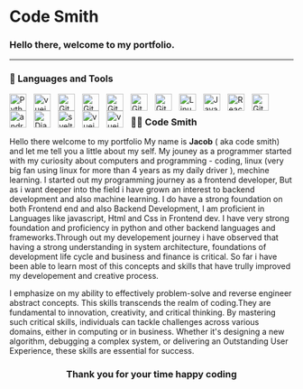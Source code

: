 # <h1> Code Smith </h1>


<h3> Hello there, welcome to my portfolio.</h3>

---

### 🧰 Languages and Tools
<p></p>

<img align="left" alt="Python" width="30px" style="padding-right:10px;" src="https://cdn.jsdelivr.net/gh/devicons/devicon/icons/python/python-plain.svg" />
<img align="left" alt="vuejs" width="30px" style="padding-right:10px;" src="https://cdn.jsdelivr.net/gh/devicons/devicon@latest/icons/go/go-original-wordmark.svg"/>
<img align="left" alt="GitHub" width="30px" style="padding-right:10px;" src="https://cdn.jsdelivr.net/gh/devicons/devicon/icons/tensorflow/tensorflow-original.svg" />
<img align="left" alt="GitHub" width="30px" style="padding-right:10px;" src="https://cdn.jsdelivr.net/gh/devicons/devicon/icons/numpy/numpy-original.svg" />
<img align="left" alt="GitHub" width="30px" style="padding-right:10px;" src="https://cdn.jsdelivr.net/gh/devicons/devicon/icons/pytorch/pytorch-original.svg" />
<img align="left" alt="GitHub" width="30px" style="padding-right:10px;" src="https://cdn.jsdelivr.net/gh/devicons/devicon/icons/pandas/pandas-original.svg" />

<img align="left" alt="Git" width="30px" style="padding-right:10px;" src="https://cdn.jsdelivr.net/gh/devicons/devicon/icons/git/git-original.svg" />
<img align="left" alt="Linux" width="30px" style="padding-right:10px;" src="https://cdn.jsdelivr.net/gh/devicons/devicon/icons/linux/linux-original.svg" />
<img align="left" alt="JavaScript" width="30px" style="padding-right:10px;" src="https://cdn.jsdelivr.net/gh/devicons/devicon/icons/javascript/javascript-plain.svg" />
<img align="left" alt="React" width="30px" style="padding-right:10px;" src="https://cdn.jsdelivr.net/gh/devicons/devicon/icons/react/react-original.svg" />
<img align="left" alt="GitHub" width="30px" style="padding-right:10px;" src="https://cdn.jsdelivr.net/gh/devicons/devicon/icons/github/github-original.svg" />
<img align="left" alt="android_studio" width="30px" style="padding-right:10px;" src="https://cdn.jsdelivr.net/gh/devicons/devicon/icons/androidstudio/androidstudio-original.svg" />
<img align="left" alt="Django" width="30px" style="padding-right:10px;" src="https://cdn.jsdelivr.net/gh/devicons/devicon/icons/django/django-plain.svg" />
<img align="left" alt="svelt" width="30px" style="padding-right:10px;"
src="https://cdn.jsdelivr.net/gh/devicons/devicon/icons/svelte/svelte-original.svg"/>
<img align="left" alt="vuejs" width="30px" style="padding-right:10px;"
src="https://cdn.jsdelivr.net/gh/devicons/devicon/icons/vuejs/vuejs-original.svg"/>
<img align="left" alt="vuejs" width="30px" style="padding-right:10px;"
src="https://cdn.jsdelivr.net/gh/devicons/devicon/icons/selenium/selenium-original.svg"/>

<br />
<p></p> 
   
 <summary><h3>👨‍💻 Code Smith</h3></summary>
 
Hello there welcome to my portfolio My name is <strong>Jacob</strong> ( aka code smith) and  let me tell you a little about my self. My jouney as a programmer started with my curiosity about computers and programming - coding, linux (very big fan using linux for more than 4 years as my daily driver ), mechine learning. I started out my programming journey as a frontend developer, But as i want deeper into the field i have grown an interest to backend development and also machine learning. I do have a strong foundation on both Frontend end and also Backend Development, I am proficient in Languages like javascript, Html and Css in Frontend dev. I have very strong foundation and proficiency in python and other backend languages and frameworks.Through out my developement journey i have observed that having a strong understanding in system architecture, foundations of development life cycle and business and finance is critical. So far i have been able to learn most of this concepts and skills that have trully improved my developement and creative process.

I emphasize on my ability to effectively problem-solve and reverse engineer abstract concepts. This skills transcends the realm of coding.They are fundamental to innovation, creativity, and critical thinking. By mastering such critical skills, individuals can tackle challenges across various domains, either in computing or in business. Whether it's designing a new algorithm, debugging a complex system, or delivering an Outstanding User Experience, these skills are essential for success.

   
<h3 align="center">Thank you for your time happy coding</h3>
  
